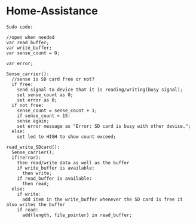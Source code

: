 # Home-Assistance

    Sudo code:
    
    //open when needed
    var read_buffer;
    var write_buffer;
    var sense_count = 0;

    var error;

    Sense_carrier():
      //sense is SD card free or not?
      if free:
        send signal to device that it is reading/writing(busy signal);
        set sense_count as 0;
        set error as 0;
      if not free:
        sense_count = sense_count + 1;
        if sense_count < 15:
        sense again;
        set error message as "Error: SD card is busy with other device.";
      else:
        set led to HIGH to show count exceed;

    read_write_SDcard():
      Sense_carrier();
      if(!error):
        then read/write data as well as the buffer
        if write_buffer is available:
          then write;
        if read_buffer is available:
          then read;
      else:
        if write:
          add item in the write_buffer whenever the SD card is free it also writes the buffer
        if read:
          add(length, file_pointer) in read_buffer;
